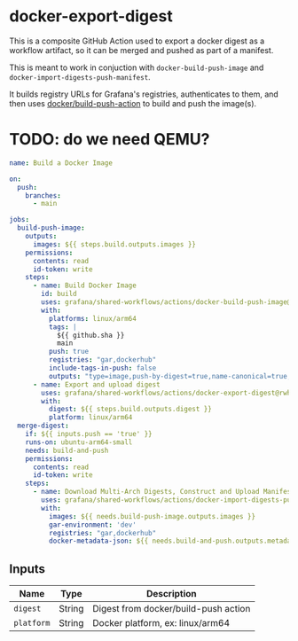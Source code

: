 # docker-export-digest

This is a composite GitHub Action used to export a docker digest as a workflow artifact, so it can be merged and pushed
as part of a manifest.

[//]: # (TODO: Link to docs for the following)
This is meant to work in conjuction with `docker-build-push-image` and `docker-import-digests-push-manifest`.

It builds registry URLs for Grafana's registries, authenticates to them, and then
uses [docker/build-push-action](https://github.com/docker/build-push-action) to build and push the image(s).

# TODO: do we need QEMU?

<!-- x-release-please-start-version -->

```yaml
name: Build a Docker Image

on:
  push:
    branches:
      - main

jobs:
  build-push-image:
    outputs:
      images: ${{ steps.build.outputs.images }}
    permissions:
      contents: read
      id-token: write
    steps:
      - name: Build Docker Image
        id: build
        uses: grafana/shared-workflows/actions/docker-build-push-image@main # TODO: Fix version once released
        with:
          platforms: linux/arm64
          tags: |
            ${{ github.sha }}
            main
          push: true
          registries: "gar,dockerhub"
          include-tags-in-push: false
          outputs: "type=image,push-by-digest=true,name-canonical=true,push=true"
      - name: Export and upload digest
        uses: grafana/shared-workflows/actions/docker-export-digest@rwhitaker/multi-arch-builds
        with:
          digest: ${{ steps.build.outputs.digest }}
          platform: linux/arm64
  merge-digest:
    if: ${{ inputs.push == 'true' }}
    runs-on: ubuntu-arm64-small
    needs: build-and-push
    permissions:
      contents: read
      id-token: write
    steps:
      - name: Download Multi-Arch Digests, Construct and Upload Manifest
        uses: grafana/shared-workflows/actions/docker-import-digests-push-manifest@main # TODO: Pin sha
        with:
          images: ${{ needs.build-push-image.outputs.images }}
          gar-environment: 'dev'
          registries: "gar,dockerhub"
          docker-metadata-json: ${{ needs.build-and-push.outputs.metadatajson }}
```

<!-- x-release-please-end-version -->

## Inputs

| Name       | Type   | Description                          |
|------------|--------|--------------------------------------|
| `digest`   | String | Digest from docker/build-push action |
| `platform` | String | Docker platform, ex: linux/arm64     |
